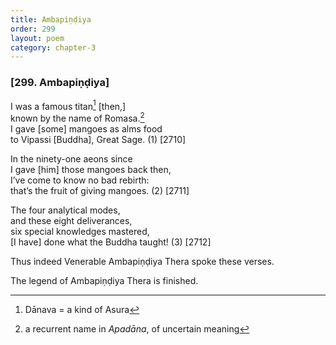 ```yaml
---
title: Ambapiṇḍiya
order: 299
layout: poem
category: chapter-3
---
```


### \[299. Ambapiṇḍiya\]

I was a famous titan[^1] \[then,\]  
known by the name of Romasa.[^2]  
I gave \[some\] mangoes as alms food  
to Vipassi \[Buddha\], Great Sage. (1) \[2710\]

In the ninety-one aeons since  
I gave \[him\] those mangoes back then,  
I’ve come to know no bad rebirth:  
that’s the fruit of giving mangoes. (2) \[2711\]

The four analytical modes,  
and these eight deliverances,  
six special knowledges mastered,  
\[I have\] done what the Buddha taught! (3) \[2712\]

Thus indeed Venerable Ambapiṇḍiya Thera spoke these verses.

The legend of Ambapiṇḍiya Thera is finished.

[^1]: Dānava = a kind of Asura

[^2]: a recurrent name in *Apadāna*, of uncertain meaning
